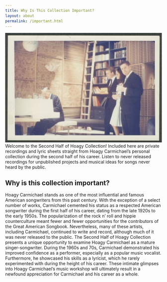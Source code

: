 ```yaml
---
title: Why Is This Collection Important?
layout: about
permalink: /important.html
--- 
```

![hoagy at piano!](hoagy_at_piano.jpeg)
Welcome to the Second Half of Hoagy Collection! Included here are private recordings and lyric sheets straight from Hoagy Carmichael’s personal collection during the second half of his career. Listen to never released recordings for unpublished projects and musical ideas for songs never heard by the public.
## Why is this collection important?
Hoagy Carmichael stands as one of the most influential and famous American songwriters from this past century. With the exception of a select number of works, Carmichael cemented his status as a respected American songwriter during the first half of his career, dating from the late 1920s to the early 1950s. The popularization of the rock n’ roll and hippie counterculture meant fewer and fewer opportunities for the contributors of the Great American Songbook. Nevertheless, many of these artists, including Carmichael, continued to write and record, although much of it was never released to the public.
The Second Half of Hoagy Collection presents a unique opportunity to examine Hoagy Carmichael as a mature singer-songwriter. During the 1960s and 70s, Carmichael demonstrated his improved confidence as a performer, especially as a popular music vocalist. Furthermore, he showcased his skills as a lyricist, which he rarely experimented with during the height of his career. These intimate glimpses into Hoagy Carmichael’s music workshop will ultimately result in a newfound appreciation for Carmichael and his career as a whole.
